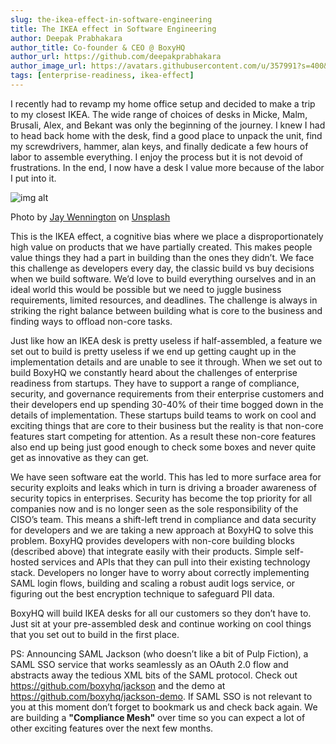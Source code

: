 ```yaml
---
slug: the-ikea-effect-in-software-engineering
title: The IKEA effect in Software Engineering
author: Deepak Prabhakara
author_title: Co-founder & CEO @ BoxyHQ
author_url: https://github.com/deepakprabhakara
author_image_url: https://avatars.githubusercontent.com/u/357991?s=400&v=4
tags: [enterprise-readiness, ikea-effect]
---
```


I recently had to revamp my home office setup and decided to make a trip to my closest IKEA. The wide range of choices of desks in Micke, Malm, Brusali, Alex, and Bekant was only the beginning of the journey. I knew I had to head back home with the desk, find a good place to unpack the unit, find my screwdrivers, hammer, alan keys, and finally dedicate a few hours of labor to assemble everything. I enjoy the process but it is not devoid of frustrations. In the end, I now have a desk I value more because of the labor I put into it.

![img alt](/img/blog/jay-wennington-BdeMttZx6Fs-unsplash.jpg)

<div style={{fontSize: "10px", marginTop: "-20px", paddingBottom: "20px"}}>Photo by <a href="https://unsplash.com/@jaywennington?utm_source=unsplash&utm_medium=referral&utm_content=creditCopyText">Jay Wennington</a> on <a href="https://unsplash.com/?utm_source=unsplash&utm_medium=referral&utm_content=creditCopyText">Unsplash</a></div>
  
This is the IKEA effect, a cognitive bias where we place a disproportionately high value on products that we have partially created. This makes people value things they had a part in building than the ones they didn’t. We face this challenge as developers every day, the classic build vs buy decisions when we build software. We’d love to build everything ourselves and in an ideal world this would be possible but we need to juggle business requirements, limited resources, and deadlines. The challenge is always in striking the right balance between building what is core to the business and finding ways to offload non-core tasks.

Just like how an IKEA desk is pretty useless if half-assembled, a feature we set out to build is pretty useless if we end up getting caught up in the implementation details and are unable to see it through. When we set out to build BoxyHQ we constantly heard about the challenges of enterprise readiness from startups. They have to support a range of compliance, security, and governance requirements from their enterprise customers and their developers end up spending 30-40% of their time bogged down in the details of implementation. These startups build teams to work on cool and exciting things that are core to their business but the reality is that non-core features start competing for attention. As a result these non-core features also end up being just good enough to check some boxes and never quite get as innovative as they can get.

We have seen software eat the world. This has led to more surface area for security exploits and leaks which in turn is driving a broader awareness of security topics in enterprises. Security has become the top priority for all companies now and is no longer seen as the sole responsibility of the CISO’s team. This means a shift-left trend in compliance and data security for developers and we are taking a new approach at BoxyHQ to solve this problem. BoxyHQ provides developers with non-core building blocks (described above) that integrate easily with their products. Simple self-hosted services and APIs that they can pull into their existing technology stack. Developers no longer have to worry about correctly implementing SAML login flows, building and scaling a robust audit logs service, or figuring out the best encryption technique to safeguard PII data.

BoxyHQ will build IKEA desks for all our customers so they don’t have to. Just sit at your pre-assembled desk and continue working on cool things that you set out to build in the first place.

PS: Announcing SAML Jackson (who doesn’t like a bit of Pulp Fiction), a SAML SSO service that works seamlessly as an OAuth 2.0 flow and abstracts away the tedious XML bits of the SAML protocol. Check out https://github.com/boxyhq/jackson and the demo at https://github.com/boxyhq/jackson-demo. If SAML SSO is not relevant to you at this moment don’t forget to bookmark us and check back again. We are building a **"Compliance Mesh"** over time so you can expect a lot of other exciting features over the next few months.
